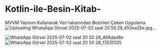 # Kotlin-ile-Besin-Kitab-
MVVM Yapısını Kullanarak Veri tabanından Besinleri Çeken Uygulama 
![Uploading WhatsApp Görsel 2025-07-02 saat 20.50.29_453ea25e.jpg…]()

![WhatsApp Görsel 2025-07-02 saat 20 50 28_466dad8e](https://github.com/user-attachments/assets/feb2d992-ad34-403b-9a44-95a706075657)
![WhatsApp Görsel 2025-07-02 saat 20 50 28_f353f335](https://github.com/user-attachments/assets/a222d76a-97a6-4a40-a4e7-c436c205bbbb)

